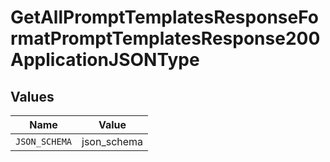 # GetAllPromptTemplatesResponseFormatPromptTemplatesResponse200ApplicationJSONType


## Values

| Name          | Value         |
| ------------- | ------------- |
| `JSON_SCHEMA` | json_schema   |